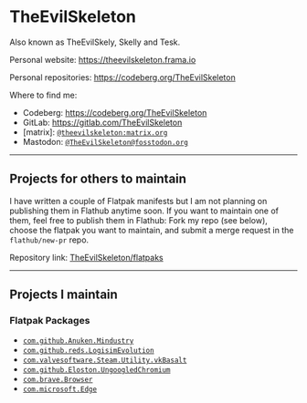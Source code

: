 # TheEvilSkeleton

Also known as TheEvilSkely, Skelly and Tesk.

Personal website: https://theevilskeleton.frama.io

Personal repositories: https://codeberg.org/TheEvilSkeleton

Where to find me:
- Codeberg: https://codeberg.org/TheEvilSkeleton
- GitLab: https://gitlab.com/TheEvilSkeleton
- \[matrix\]: [`@theevilskeleton:matrix.org`](https://matrix.to/#/@theevilskeleton:matrix.org)
- Mastodon: [`@TheEvilSkeleton@fosstodon.org`](https://fosstodon.org/@TheEvilSkeleton)

---

## Projects for others to maintain

I have written a couple of Flatpak manifests but I am not planning on publishing them in Flathub anytime soon. If you want to maintain one of them, feel free to publish them in Flathub: Fork my repo (see below), choose the flatpak you want to maintain, and submit a merge request in the `flathub/new-pr` repo.

Repository link: [TheEvilSkeleton/flatpaks](https://github.com/TheEvilSkeleton/flatpaks)

---

## Projects I maintain

### Flatpak Packages
- [`com.github.Anuken.Mindustry`](https://github.com/flathub/com.github.Anuken.Mindustry)
- [`com.github.reds.LogisimEvolution`](https://github.com/flathub/com.github.reds.LogisimEvolution)
- [`com.valvesoftware.Steam.Utility.vkBasalt`](https://github.com/flathub/com.valvesoftware.Steam.Utility.vkBasalt)
- [`com.github.Eloston.UngoogledChromium`](https://github.com/flathub/com.github.Eloston.UngoogledChromium)
- [`com.brave.Browser`](https://github.com/flathub/com.brave.Browser)
- [`com.microsoft.Edge`](https://github.com/flathub/com.microsoft.Edge)
